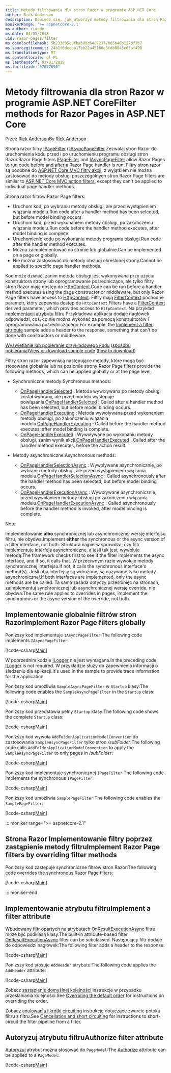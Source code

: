 ```yaml
---
title: Metody filtrowania dla stron Razor w programie ASP.NET Core
author: Rick-Anderson
description: Dowiedz się, jak utworzyć metody filtrowania dla stron Razor w programie ASP.NET Core.
monikerRange: '>= aspnetcore-2.1'
ms.author: riande
ms.date: 04/05/2018
uid: razor-pages/filter
ms.openlocfilehash: 5b233d95c9fbab09c64072377b85b40b127df7b7
ms.sourcegitcommit: 24b1f6decbb17bb22a45166e5fdb0845c65af498
ms.translationtype: MT
ms.contentlocale: pl-PL
ms.lasthandoff: 03/01/2019
ms.locfileid: "57077690"
---
```

# <a name="filter-methods-for-razor-pages-in-aspnet-core"></a><span data-ttu-id="bd869-103">Metody filtrowania dla stron Razor w programie ASP.NET Core</span><span class="sxs-lookup"><span data-stu-id="bd869-103">Filter methods for Razor Pages in ASP.NET Core</span></span>

<span data-ttu-id="bd869-104">Przez [Rick Anderson](https://twitter.com/RickAndMSFT)</span><span class="sxs-lookup"><span data-stu-id="bd869-104">By [Rick Anderson](https://twitter.com/RickAndMSFT)</span></span>

<span data-ttu-id="bd869-105">Strona razor filtry [IPageFilter](/dotnet/api/microsoft.aspnetcore.mvc.filters.ipagefilter?view=aspnetcore-2.0) i [IAsyncPageFilter](/dotnet/api/microsoft.aspnetcore.mvc.filters.iasyncpagefilter?view=aspnetcore-2.0) Zezwalaj stron Razor do uruchomienia kodu przed i po uruchomieniu programu obsługi stron Razor.</span><span class="sxs-lookup"><span data-stu-id="bd869-105">Razor Page filters [IPageFilter](/dotnet/api/microsoft.aspnetcore.mvc.filters.ipagefilter?view=aspnetcore-2.0) and [IAsyncPageFilter](/dotnet/api/microsoft.aspnetcore.mvc.filters.iasyncpagefilter?view=aspnetcore-2.0) allow Razor Pages to run code before and after a Razor Page handler is run.</span></span> <span data-ttu-id="bd869-106">Filtry stron razor są podobne do [ASP.NET Core MVC filtry akcji](xref:mvc/controllers/filters#action-filters), z wyjątkiem nie można zastosować do metody obsługi poszczególnych stron.</span><span class="sxs-lookup"><span data-stu-id="bd869-106">Razor Page filters are similar to [ASP.NET Core MVC action filters](xref:mvc/controllers/filters#action-filters), except they can't be applied to individual page handler methods.</span></span> 

<span data-ttu-id="bd869-107">Strona razor filtrów:</span><span class="sxs-lookup"><span data-stu-id="bd869-107">Razor Page filters:</span></span>

* <span data-ttu-id="bd869-108">Uruchom kod, po wybraniu metody obsługi, ale przed wystąpieniem wiązania modelu.</span><span class="sxs-lookup"><span data-stu-id="bd869-108">Run code after a handler method has been selected, but before model binding occurs.</span></span>
* <span data-ttu-id="bd869-109">Uruchom kod, przed wykonaniem metody obsługi, po zakończeniu wiązania modelu.</span><span class="sxs-lookup"><span data-stu-id="bd869-109">Run code before the handler method executes, after model binding is complete.</span></span>
* <span data-ttu-id="bd869-110">Uruchomienie kodu po wykonaniu metody programu obsługi.</span><span class="sxs-lookup"><span data-stu-id="bd869-110">Run code after the handler method executes.</span></span>
* <span data-ttu-id="bd869-111">Można zaimplementować na stronie lub globalnie.</span><span class="sxs-lookup"><span data-stu-id="bd869-111">Can be implemented on a page or globally.</span></span>
* <span data-ttu-id="bd869-112">Nie można zastosować do metody obsługi określonej strony.</span><span class="sxs-lookup"><span data-stu-id="bd869-112">Cannot be applied to specific page handler methods.</span></span>

<span data-ttu-id="bd869-113">Kod może działać, zanim metoda obsługi jest wykonywana przy użyciu konstruktora strony lub oprogramowanie pośredniczące, ale tylko filtry stron Razor mają dostęp do [HttpContext](/dotnet/api/microsoft.aspnetcore.mvc.razorpages.pagemodel.httpcontext?view=aspnetcore-2.0#Microsoft_AspNetCore_Mvc_RazorPages_PageModel_HttpContext).</span><span class="sxs-lookup"><span data-stu-id="bd869-113">Code can be run before a handler method executes using the page constructor or middleware, but only Razor Page filters have access to [HttpContext](/dotnet/api/microsoft.aspnetcore.mvc.razorpages.pagemodel.httpcontext?view=aspnetcore-2.0#Microsoft_AspNetCore_Mvc_RazorPages_PageModel_HttpContext).</span></span> <span data-ttu-id="bd869-114">Filtry mają [FilterContext](/dotnet/api/microsoft.aspnetcore.mvc.filters.filtercontext?view=aspnetcore-2.0) pochodne parametr, który zapewnia dostęp do `HttpContext`.</span><span class="sxs-lookup"><span data-stu-id="bd869-114">Filters have a [FilterContext](/dotnet/api/microsoft.aspnetcore.mvc.filters.filtercontext?view=aspnetcore-2.0) derived parameter, which provides access to `HttpContext`.</span></span> <span data-ttu-id="bd869-115">Na przykład [implementacji atrybutu filtru](#ifa) Przykładowa aplikacja dodaje nagłówek odpowiedzi, coś, co nie można wykonać za pomocą konstruktorów i oprogramowania pośredniczącego.</span><span class="sxs-lookup"><span data-stu-id="bd869-115">For example, the [Implement a filter attribute](#ifa) sample adds a header to the response, something that can't be done with constructors or middleware.</span></span>

<span data-ttu-id="bd869-116">[Wyświetlanie lub pobieranie przykładowego kodu](https://github.com/aspnet/Docs/tree/master/aspnetcore/razor-pages/filter/sample/PageFilter) ([sposobu pobierania](xref:index#how-to-download-a-sample))</span><span class="sxs-lookup"><span data-stu-id="bd869-116">[View or download sample code](https://github.com/aspnet/Docs/tree/master/aspnetcore/razor-pages/filter/sample/PageFilter) ([how to download](xref:index#how-to-download-a-sample))</span></span>

<span data-ttu-id="bd869-117">Filtry stron razor zapewniają następujące metody, które mogą być stosowane globalnie lub na poziomie strony:</span><span class="sxs-lookup"><span data-stu-id="bd869-117">Razor Page filters provide the following methods, which can be applied globally or at the page level:</span></span>

* <span data-ttu-id="bd869-118">Synchroniczne metody:</span><span class="sxs-lookup"><span data-stu-id="bd869-118">Synchronous methods:</span></span>

    * <span data-ttu-id="bd869-119">[OnPageHandlerSelected](/dotnet/api/microsoft.aspnetcore.mvc.filters.ipagefilter.onpagehandlerselected?view=aspnetcore-2.0) : Metoda wywoływana po metody obsługi został wybrany, ale przed modelu występuje powiązania.</span><span class="sxs-lookup"><span data-stu-id="bd869-119">[OnPageHandlerSelected](/dotnet/api/microsoft.aspnetcore.mvc.filters.ipagefilter.onpagehandlerselected?view=aspnetcore-2.0) : Called after a handler method has been selected, but before model binding occurs.</span></span>
    * <span data-ttu-id="bd869-120">[OnPageHandlerExecuting](/dotnet/api/microsoft.aspnetcore.mvc.filters.ipagefilter.onpagehandlerexecuting?view=aspnetcore-2.0) : Metoda wywoływana przed wykonaniem metody obsługi, po zakończeniu wiązania modelu.</span><span class="sxs-lookup"><span data-stu-id="bd869-120">[OnPageHandlerExecuting](/dotnet/api/microsoft.aspnetcore.mvc.filters.ipagefilter.onpagehandlerexecuting?view=aspnetcore-2.0) : Called before the handler method executes, after model binding is complete.</span></span>
    * <span data-ttu-id="bd869-121">[OnPageHandlerExecuted](/dotnet/api/microsoft.aspnetcore.mvc.filters.ipagefilter.onpagehandlerexecuted?view=aspnetcore-2.0) : Wywoływane po wykonaniu metody obsługi, zanim wynik akcji.</span><span class="sxs-lookup"><span data-stu-id="bd869-121">[OnPageHandlerExecuted](/dotnet/api/microsoft.aspnetcore.mvc.filters.ipagefilter.onpagehandlerexecuted?view=aspnetcore-2.0) : Called after the handler method executes, before the action result.</span></span>

* <span data-ttu-id="bd869-122">Metody asynchroniczne:</span><span class="sxs-lookup"><span data-stu-id="bd869-122">Asynchronous methods:</span></span>

    * <span data-ttu-id="bd869-123">[OnPageHandlerSelectionAsync](/dotnet/api/microsoft.aspnetcore.mvc.filters.iasyncpagefilter.onpagehandlerselectionasync?view=aspnetcore-2.0) : Wywoływane asynchronicznie, po wybraniu metody obsługi, ale przed wystąpieniem wiązania modelu.</span><span class="sxs-lookup"><span data-stu-id="bd869-123">[OnPageHandlerSelectionAsync](/dotnet/api/microsoft.aspnetcore.mvc.filters.iasyncpagefilter.onpagehandlerselectionasync?view=aspnetcore-2.0) : Called asynchronously after the handler method has been selected, but before model binding occurs.</span></span>
    * <span data-ttu-id="bd869-124">[OnPageHandlerExecutionAsync](/dotnet/api/microsoft.aspnetcore.mvc.filters.iasyncpagefilter.onpagehandlerexecutionasync?view=aspnetcore-2.0) : Wywoływane asynchronicznie, przed wywołaniem metody obsługi po zakończeniu wiązania modelu.</span><span class="sxs-lookup"><span data-stu-id="bd869-124">[OnPageHandlerExecutionAsync](/dotnet/api/microsoft.aspnetcore.mvc.filters.iasyncpagefilter.onpagehandlerexecutionasync?view=aspnetcore-2.0) : Called asynchronously before the handler method is invoked, after model binding is complete.</span></span>

> [!NOTE]
> <span data-ttu-id="bd869-125">Implementowanie **albo** synchronicznej lub asynchronicznej wersję interfejsu filtru, nie obydwa.</span><span class="sxs-lookup"><span data-stu-id="bd869-125">Implement **either** the synchronous or the async version of a filter interface, not both.</span></span> <span data-ttu-id="bd869-126">Struktura najpierw sprawdza, czy filtr implementuje interfejs asynchroniczne, a jeśli tak jest, wywołuje metodę.</span><span class="sxs-lookup"><span data-stu-id="bd869-126">The framework checks first to see if the filter implements the async interface, and if so, it calls that.</span></span> <span data-ttu-id="bd869-127">W przeciwnym razie wywołuje metody synchronicznej interfejsu.</span><span class="sxs-lookup"><span data-stu-id="bd869-127">If not, it calls the synchronous interface's method(s).</span></span> <span data-ttu-id="bd869-128">Jeśli oba interfejsy są wdrożone, są nazywane tylko metody asynchronicznej.</span><span class="sxs-lookup"><span data-stu-id="bd869-128">If both interfaces are implemented, only the async methods are be called.</span></span> <span data-ttu-id="bd869-129">Ta sama zasada dotyczy przesłonięć na stronach, zaimplementuj synchronicznej lub asynchronicznej wersję override, nie obydwa.</span><span class="sxs-lookup"><span data-stu-id="bd869-129">The same rule applies to overrides in pages, implement the synchronous or the async version of the override, not both.</span></span>

## <a name="implement-razor-page-filters-globally"></a><span data-ttu-id="bd869-130">Implementowanie globalnie filtrów stron Razor</span><span class="sxs-lookup"><span data-stu-id="bd869-130">Implement Razor Page filters globally</span></span>

<span data-ttu-id="bd869-131">Poniższy kod implementuje `IAsyncPageFilter`:</span><span class="sxs-lookup"><span data-stu-id="bd869-131">The following code implements `IAsyncPageFilter`:</span></span>

[!code-csharp[Main](filter/sample/PageFilter/Filters/SampleAsyncPageFilter.cs?name=snippet1)]

<span data-ttu-id="bd869-132">W poprzednim kodzie [ILogger](/dotnet/api/microsoft.extensions.logging.ilogger?view=aspnetcore-2.0) nie jest wymagana.</span><span class="sxs-lookup"><span data-stu-id="bd869-132">In the preceding code, [ILogger](/dotnet/api/microsoft.extensions.logging.ilogger?view=aspnetcore-2.0) is not required.</span></span> <span data-ttu-id="bd869-133">W przykładzie służy do zapewnienia informacji o śledzeniu dla aplikacji.</span><span class="sxs-lookup"><span data-stu-id="bd869-133">It's used in the sample to provide trace information for the application.</span></span>

<span data-ttu-id="bd869-134">Poniższy kod umożliwia `SampleAsyncPageFilter` w `Startup` klasy:</span><span class="sxs-lookup"><span data-stu-id="bd869-134">The following code enables the `SampleAsyncPageFilter` in the `Startup` class:</span></span>

[!code-csharp[Main](filter/sample/PageFilter/Startup.cs?name=snippet2&highlight=11)]

<span data-ttu-id="bd869-135">Poniższy kod przedstawia pełny `Startup` klasy:</span><span class="sxs-lookup"><span data-stu-id="bd869-135">The following code shows the complete `Startup` class:</span></span>

[!code-csharp[Main](filter/sample/PageFilter/Startup.cs?name=snippet1)]

<span data-ttu-id="bd869-136">Poniższy kod wywoła `AddFolderApplicationModelConvention` do zastosowania `SampleAsyncPageFilter` tylko stron */subFolder*:</span><span class="sxs-lookup"><span data-stu-id="bd869-136">The following code calls `AddFolderApplicationModelConvention` to apply the `SampleAsyncPageFilter` to only pages in */subFolder*:</span></span>

[!code-csharp[Main](filter/sample/PageFilter/Startup2.cs?name=snippet2)]

<span data-ttu-id="bd869-137">Poniższy kod implementuje synchronicznej `IPageFilter`:</span><span class="sxs-lookup"><span data-stu-id="bd869-137">The following code implements the synchronous `IPageFilter`:</span></span>

[!code-csharp[Main](filter/sample/PageFilter/Filters/SamplePageFilter.cs?name=snippet1)]

<span data-ttu-id="bd869-138">Poniższy kod umożliwia `SamplePageFilter`:</span><span class="sxs-lookup"><span data-stu-id="bd869-138">The following code enables the `SamplePageFilter`:</span></span>

[!code-csharp[Main](filter/sample/PageFilter/StartupSync.cs?name=snippet2&highlight=11)]

::: moniker range=">= aspnetcore-2.1"

## <a name="implement-razor-page-filters-by-overriding-filter-methods"></a><span data-ttu-id="bd869-139">Strona Razor Implementowanie filtry poprzez zastąpienie metody filtru</span><span class="sxs-lookup"><span data-stu-id="bd869-139">Implement Razor Page filters by overriding filter methods</span></span>

<span data-ttu-id="bd869-140">Poniższy kod zastępuje synchroniczne filtrów stron Razor:</span><span class="sxs-lookup"><span data-stu-id="bd869-140">The following code overrides the synchronous Razor Page filters:</span></span>

[!code-csharp[Main](filter/sample/PageFilter/Pages/Index.cshtml.cs)]

::: moniker-end

<a name="ifa"></a>
## <a name="implement-a-filter-attribute"></a><span data-ttu-id="bd869-141">Implementowanie atrybutu filtru</span><span class="sxs-lookup"><span data-stu-id="bd869-141">Implement a filter attribute</span></span>

<span data-ttu-id="bd869-142">Wbudowany filtr opartych na atrybutach [OnResultExecutionAsync](/dotnet/api/microsoft.aspnetcore.mvc.filters.iasyncresultfilter.onresultexecutionasync?view=aspnetcore-2.0#Microsoft_AspNetCore_Mvc_Filters_IAsyncResultFilter_OnResultExecutionAsync_Microsoft_AspNetCore_Mvc_Filters_ResultExecutingContext_Microsoft_AspNetCore_Mvc_Filters_ResultExecutionDelegate_) filtru może być podklasą klasy.</span><span class="sxs-lookup"><span data-stu-id="bd869-142">The built-in attribute-based filter [OnResultExecutionAsync](/dotnet/api/microsoft.aspnetcore.mvc.filters.iasyncresultfilter.onresultexecutionasync?view=aspnetcore-2.0#Microsoft_AspNetCore_Mvc_Filters_IAsyncResultFilter_OnResultExecutionAsync_Microsoft_AspNetCore_Mvc_Filters_ResultExecutingContext_Microsoft_AspNetCore_Mvc_Filters_ResultExecutionDelegate_) filter can be subclassed.</span></span> <span data-ttu-id="bd869-143">Następujący filtr dodaje do odpowiedzi nagłówek:</span><span class="sxs-lookup"><span data-stu-id="bd869-143">The following filter adds a header to the response:</span></span>

[!code-csharp[Main](filter/sample/PageFilter/Filters/AddHeaderAttribute.cs)]

<span data-ttu-id="bd869-144">Poniższy kod stosuje `AddHeader` atrybutu:</span><span class="sxs-lookup"><span data-stu-id="bd869-144">The following code applies the `AddHeader` attribute:</span></span>

[!code-csharp[Main](filter/sample/PageFilter/Pages/Contact.cshtml.cs?name=snippet1)]

<span data-ttu-id="bd869-145">Zobacz [zastąpienie domyślnej kolejności](xref:mvc/controllers/filters#overriding-the-default-order) instrukcje w przypadku przesłaniania kolejności.</span><span class="sxs-lookup"><span data-stu-id="bd869-145">See [Overriding the default order](xref:mvc/controllers/filters#overriding-the-default-order) for instructions on overriding the order.</span></span>

<span data-ttu-id="bd869-146">Zobacz [anulowania i krótki circuiting](xref:mvc/controllers/filters#cancellation-and-short-circuiting) instrukcje dotyczące zwarcie potoku filtru z filtru.</span><span class="sxs-lookup"><span data-stu-id="bd869-146">See [Cancellation and short circuiting](xref:mvc/controllers/filters#cancellation-and-short-circuiting) for instructions to short-circuit the filter pipeline from a filter.</span></span> 

<a name="auth"></a>
## <a name="authorize-filter-attribute"></a><span data-ttu-id="bd869-147">Autoryzuj atrybutu filtru</span><span class="sxs-lookup"><span data-stu-id="bd869-147">Authorize filter attribute</span></span>

<span data-ttu-id="bd869-148">[Autoryzuj](/dotnet/api/microsoft.aspnetcore.authorization.authorizeattribute?view=aspnetcore-2.0) atrybut można stosować do `PageModel`:</span><span class="sxs-lookup"><span data-stu-id="bd869-148">The [Authorize](/dotnet/api/microsoft.aspnetcore.authorization.authorizeattribute?view=aspnetcore-2.0) attribute can be applied to a `PageModel`:</span></span>

[!code-csharp[Main](filter/sample/PageFilter/Pages/ModelWithAuthFilter.cshtml.cs?highlight=7)]
